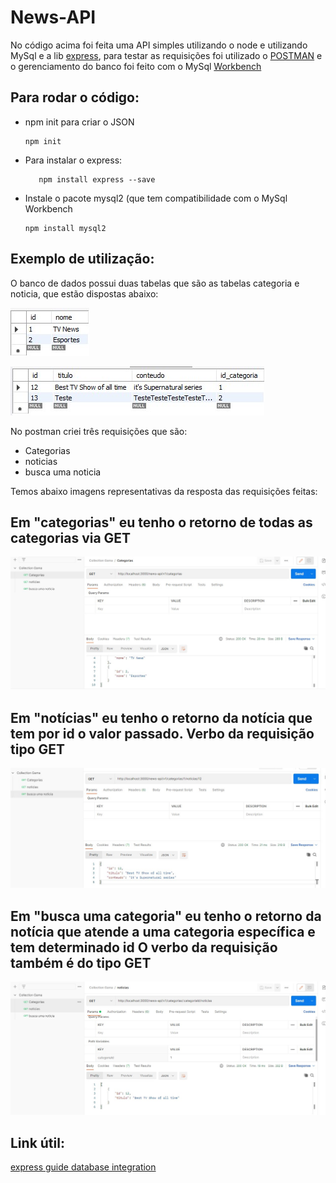 <h1>News-API </h1>

No código acima foi feita uma API simples utilizando o  node e utilizando MySql e a lib [express](http://expressjs.com/), para testar as requisições foi utilizado o [POSTMAN](https://www.postman.com/) e o gerenciamento do banco foi feito com o MySql [Workbench](https://www.mysql.com/products/workbench/)

<h2>Para rodar o código:</h2>

<ul>

<li>npm init para criar o JSON 
 </li>

    npm init

<li>Para instalar o express: </li>

	   npm install express --save

<li>Instale o pacote mysql2 (que tem compatibilidade com o MySql Workbench</li>
			

    npm install mysql2

</ul>

<h2>Exemplo de utilização: </h2>
<p> O banco de dados possui duas tabelas que são as tabelas categoria e noticia, que estão dispostas abaixo: </p>

![enter image description here](https://github.com/ruancastro/News-API/blob/master/images/tabela_categoria.jpg)

![enter image description here](https://github.com/ruancastro/News-API/blob/master/images/tabela_noticia1.jpg)

<p>No postman criei três requisições que são: <ul>
<li>Categorias</li>
<li>noticias</li>
<li>busca uma noticia</li>
</ul>
Temos abaixo imagens representativas da resposta das requisições feitas:
</p>

<h2>Em "categorias" eu tenho o retorno de todas as categorias via GET </h2>

![enter image description here](https://github.com/ruancastro/News-API/blob/master/images/busca_categorias_bd_postman.jpg)


<h2>Em "notícias" eu tenho o retorno da notícia que tem por id o valor passado. Verbo da requisição tipo GET </h2>

![enter image description here](https://github.com/ruancastro/News-API/blob/master/images/busca_umanoticia_postman.jpg)


<h2>Em "busca uma categoria" eu tenho o retorno da notícia que atende a uma categoria específica e tem determinado id O verbo da requisição também é do tipo GET </h2>

![enter image description here](https://github.com/ruancastro/News-API/blob/master/images/busca_titulo_noticia_por_id_postman.jpg)

<h2>Link útil: </h2>

[express guide database integration](http://expressjs.com/en/guide/database-integration.html#mysql)
